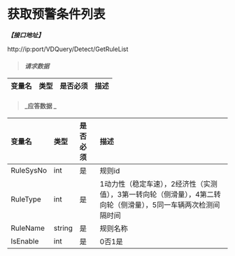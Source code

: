 # 获取预警条件列表

_**【接口地址】**_

http://ip:port/VDQuery/Detect/GetRuleList

> #### _请求数据_

| 变量名 | 类型 | 是否必须 | 描述 |
| :--- | :--- | :--- | :--- |


> #### _应答数据 _

| 变量名 | 类型 | 是否必须 | 描述 |
| :--- | :--- | :--- | :--- |
| RuleSysNo | int | 是 | 规则id |
| RuleType | int | 是 | 1动力性（稳定车速），2经济性（实测值），3第一转向轮（侧滑量），4第二转向轮（侧滑量），5同一车辆两次检测间隔时间 |
| RuleName | string | 是 | 规则名称 |
| IsEnable | int | 是 | 0否1是 |
